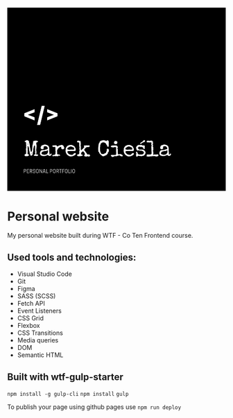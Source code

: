 ![Personal Website](src/assets/img/cover.png)

# Personal website

My personal website built during WTF - Co Ten Frontend course.

## Used tools and technologies:

- Visual Studio Code
- Git
- Figma
- SASS (SCSS)
- Fetch API
- Event Listeners
- CSS Grid
- Flexbox
- CSS Transitions
- Media queries
- DOM
- Semantic HTML

## Built with wtf-gulp-starter

`npm install -g gulp-cli`
`npm install`
`gulp`

To publish your page using github pages use `npm run deploy`
